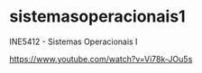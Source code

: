 # sistemasoperacionais1
INE5412 - Sistemas Operacionais I

https://www.youtube.com/watch?v=Vi78k-JOu5s